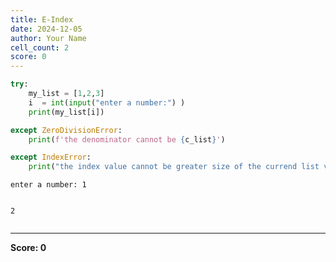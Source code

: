 ```yaml
---
title: E-Index
date: 2024-12-05
author: Your Name
cell_count: 2
score: 0
---
```


```python
try:
    my_list = [1,2,3]
    i  = int(input("enter a number:") )
    print(my_list[i])

except ZeroDivisionError:
    print(f'the denominator cannot be {c_list}')

except IndexError:
    print("the index value cannot be greater size of the currend list value")
```

    enter a number: 1


    2



```python

```


---
**Score: 0**
